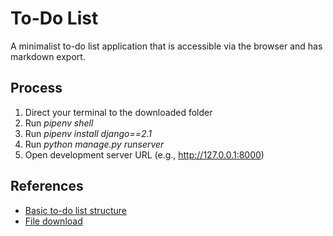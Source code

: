 # To-Do List

A minimalist to-do list application that is accessible via the browser and has markdown export.

## Process

1. Direct your terminal to the downloaded folder 
2. Run *pipenv shell*
3. Run *pipenv install django==2.1*
4. Run *python manage.py runserver*
5. Open development server URL (e.g., http://127.0.0.1:8000)

## References

- [Basic to-do list structure](https://youtu.be/ovql0Ui3n_I)
- [File download](https://linuxhint.com/download-the-file-in-django/)
